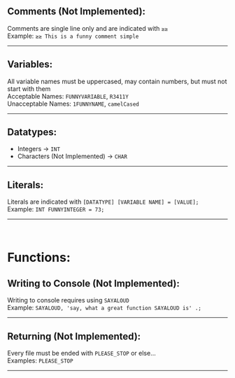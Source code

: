 ## Comments (Not Implemented):
Comments are single line only and are indicated with `≥≥`\
Example: `≥≥ This is a funny comment simple`
<hr>

## Variables:
All variable names must be uppercased, may contain numbers, but must not start with them\
Acceptable Names: `FUNNYVARIABLE`, `R3411Y`\
Unacceptable Names: `1FUNNYNAME`, `camelCased`
<hr>

## Datatypes:
- Integers -> `INT`
- Characters (Not Implemented) -> `CHAR`
<hr>

## Literals:
Literals are indicated with `[DATATYPE] [VARIABLE NAME] = [VALUE];`\
Example: `INT FUNNYINTEGER = 73;`
<hr>

<br>

# Functions:

## Writing to Console (Not Implemented):
Writing to console requires using `SAYALOUD` \
Example: `SAYALOUD, 'say, what a great function SAYALOUD is' .;`
<hr>

## Returning (Not Implemented):
Every file must be ended with `PLEASE_STOP` or else... \
Examples: `PLEASE_STOP`
<hr>

